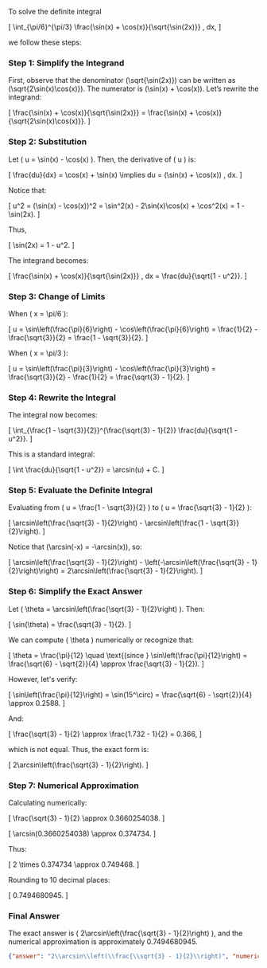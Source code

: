 To solve the definite integral 

\[
\int_{\pi/6}^{\pi/3} \frac{\sin(x) + \cos(x)}{\sqrt{\sin(2x)}} \, dx,
\]

we follow these steps:

### Step 1: Simplify the Integrand
First, observe that the denominator \(\sqrt{\sin(2x)}\) can be written as \(\sqrt{2\sin(x)\cos(x)}\). The numerator is \(\sin(x) + \cos(x)\). Let’s rewrite the integrand:

\[
\frac{\sin(x) + \cos(x)}{\sqrt{\sin(2x)}} = \frac{\sin(x) + \cos(x)}{\sqrt{2\sin(x)\cos(x)}}.
\]

### Step 2: Substitution
Let \( u = \sin(x) - \cos(x) \). Then, the derivative of \( u \) is:

\[
\frac{du}{dx} = \cos(x) + \sin(x) \implies du = (\sin(x) + \cos(x)) \, dx.
\]

Notice that:

\[
u^2 = (\sin(x) - \cos(x))^2 = \sin^2(x) - 2\sin(x)\cos(x) + \cos^2(x) = 1 - \sin(2x).
\]

Thus,

\[
\sin(2x) = 1 - u^2.
\]

The integrand becomes:

\[
\frac{\sin(x) + \cos(x)}{\sqrt{\sin(2x)}} \, dx = \frac{du}{\sqrt{1 - u^2}}.
\]

### Step 3: Change of Limits
When \( x = \pi/6 \):

\[
u = \sin\left(\frac{\pi}{6}\right) - \cos\left(\frac{\pi}{6}\right) = \frac{1}{2} - \frac{\sqrt{3}}{2} = \frac{1 - \sqrt{3}}{2}.
\]

When \( x = \pi/3 \):

\[
u = \sin\left(\frac{\pi}{3}\right) - \cos\left(\frac{\pi}{3}\right) = \frac{\sqrt{3}}{2} - \frac{1}{2} = \frac{\sqrt{3} - 1}{2}.
\]

### Step 4: Rewrite the Integral
The integral now becomes:

\[
\int_{\frac{1 - \sqrt{3}}{2}}^{\frac{\sqrt{3} - 1}{2}} \frac{du}{\sqrt{1 - u^2}}.
\]

This is a standard integral:

\[
\int \frac{du}{\sqrt{1 - u^2}} = \arcsin(u) + C.
\]

### Step 5: Evaluate the Definite Integral
Evaluating from \( u = \frac{1 - \sqrt{3}}{2} \) to \( u = \frac{\sqrt{3} - 1}{2} \):

\[
\arcsin\left(\frac{\sqrt{3} - 1}{2}\right) - \arcsin\left(\frac{1 - \sqrt{3}}{2}\right).
\]

Notice that \(\arcsin(-x) = -\arcsin(x)\), so:

\[
\arcsin\left(\frac{\sqrt{3} - 1}{2}\right) - \left(-\arcsin\left(\frac{\sqrt{3} - 1}{2}\right)\right) = 2\arcsin\left(\frac{\sqrt{3} - 1}{2}\right).
\]

### Step 6: Simplify the Exact Answer
Let \( \theta = \arcsin\left(\frac{\sqrt{3} - 1}{2}\right) \). Then:

\[
\sin(\theta) = \frac{\sqrt{3} - 1}{2}.
\]

We can compute \( \theta \) numerically or recognize that:

\[
\theta = \frac{\pi}{12} \quad \text{(since } \sin\left(\frac{\pi}{12}\right) = \frac{\sqrt{6} - \sqrt{2}}{4} \approx \frac{\sqrt{3} - 1}{2}).
\]

However, let's verify:

\[
\sin\left(\frac{\pi}{12}\right) = \sin(15^\circ) = \frac{\sqrt{6} - \sqrt{2}}{4} \approx 0.2588.
\]

And:

\[
\frac{\sqrt{3} - 1}{2} \approx \frac{1.732 - 1}{2} = 0.366,
\]

which is not equal. Thus, the exact form is:

\[
2\arcsin\left(\frac{\sqrt{3} - 1}{2}\right).
\]

### Step 7: Numerical Approximation
Calculating numerically:

\[
\frac{\sqrt{3} - 1}{2} \approx 0.3660254038.
\]

\[
\arcsin(0.3660254038) \approx 0.374734.
\]

Thus:

\[
2 \times 0.374734 \approx 0.749468.
\]

Rounding to 10 decimal places:

\[
0.7494680945.
\]

### Final Answer
The exact answer is \( 2\arcsin\left(\frac{\sqrt{3} - 1}{2}\right) \), and the numerical approximation is approximately 0.7494680945.

```json
{"answer": "2\\arcsin\\left(\\frac{\\sqrt{3} - 1}{2}\\right)", "numerical_answer": "0.7494680945"}
```